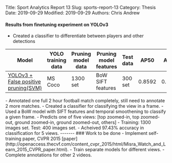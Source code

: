 Title: Sport Analytics Report 13
Slug: sports-report-13
Category: Thesis
Date: 2019-09-29
Modified: 2019-09-29
Authors: Chris Andrew

#### Results from finetuning experiment on YOLOv3
- Created a classifier to differentiate between players and other detections
<table class="table table-bordered table-hover">
  <thead>
    <tr class="header">
      <th>Model</th>
      <th>YOLO training data</th>
      <th>Pruning model data</th>
      <th>Pruning model features</th>
      <th>Test data</th>
      <th>AP50</th>
      <th>AP75</th>
      <th>AP@[.5:.95]</th>
    </tr>
  </thead>
  <tbody>
    <tr class="header">
      <td><a href="http://preon.iiit.ac.in:8888/?model=yolo">YOLOv3 + False positive pruning(SVM)</a></td>
      <td>MS Coco</td>
      <td>1300 set</td>
      <td>BoW SIFT features</td>
      <td>300 set</td>
      <td>0.8592</td>
      <td>0.5812</td>
      <td>0.5538</td>
    </tr>
  </tbody>
</table>
- Annotated one full 2 hour football match completely, still need to annotate 2 more matches.
- Created a classifier for classifying the view in a frame.
    - Used a BoW model with SIFT features and temporal smoothening to classify a given frame.
    - Predicts one of five views: [top zoomed-in, top zoomed-out, ground zoomed-in, ground zoomed-out, others]
    - Training: 1300 images set. Test: 400 images set.
    - Acheived 97.43% accuracy in classification for 5 views.
-------
### Work to be done
- Implement self-training paper, CVPR 2015 [paper](http://openaccess.thecvf.com/content_cvpr_2015/html/Misra_Watch_and_Learn_2015_CVPR_paper.html).
- Train separate models for different views.
- Complete annotations for other 2 videos.
